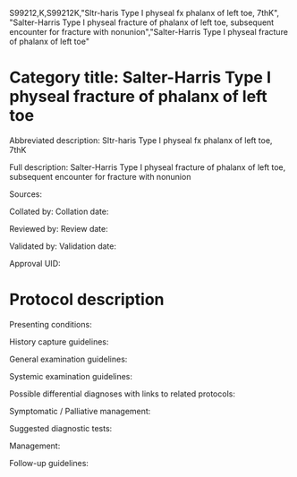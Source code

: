 S99212,K,S99212K,"Sltr-haris Type I physeal fx phalanx of left toe, 7thK", "Salter-Harris Type I physeal fracture of phalanx of left toe, subsequent encounter for fracture with nonunion","Salter-Harris Type I physeal fracture of phalanx of left toe"
# Category title: Salter-Harris Type I physeal fracture of phalanx of left toe

Abbreviated description: Sltr-haris Type I physeal fx phalanx of left toe, 7thK

Full description: Salter-Harris Type I physeal fracture of phalanx of left toe, subsequent encounter for fracture with nonunion

Sources:

Collated by:
Collation date:

Reviewed by:
Review date:

Validated by:
Validation date:

Approval UID:

# Protocol description

Presenting conditions:

History capture guidelines:

General examination guidelines:

Systemic examination guidelines:

Possible differential diagnoses with links to related protocols:

Symptomatic / Palliative management:

Suggested diagnostic tests:

Management:

Follow-up guidelines:
